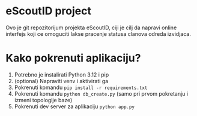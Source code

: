# eScoutID project

Ovo je git repozitorijum projekta eScoutID, ciji je cilj da napravi online interfejs koji ce omoguciti lakse pracenje statusa clanova odreda izvidjaca.

# Kako pokrenuti aplikaciju?

1. Potrebno je instalirati Python 3.12 i pip
2. (optional) Napraviti venv i aktivirati ga
3. Pokrenuti komandu `pip install -r requirements.txt`
4. Pokrenuti komandu `python db_create.py` (samo pri prvom pokretanju i izmeni topologije baze)
5. Pokrenuti dev server za aplikaciju `python app.py`